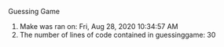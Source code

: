 Guessing Game
1. Make was ran on: 
Fri, Aug 28, 2020 10:34:57 AM
2. The number of lines of code contained in guessinggame:
30
